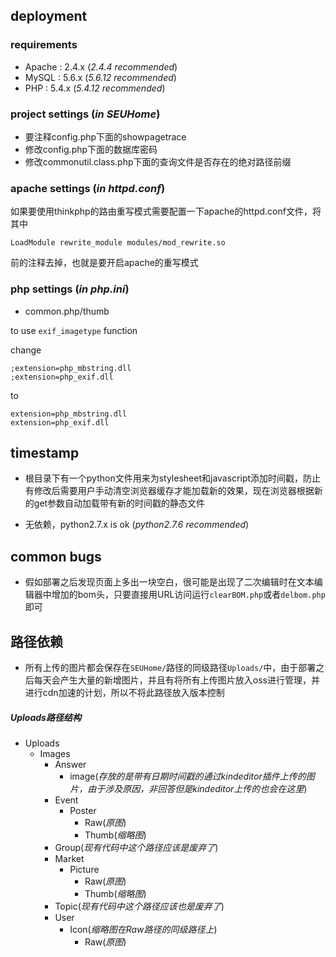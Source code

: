 ## deployment

### requirements

* Apache : 2.4.x (_2.4.4 recommended_)
* MySQL : 5.6.x (_5.6.12 recommended_) 
* PHP : 5.4.x (_5.4.12 recommended_)

### project settings (_in SEUHome_)

* 要注释config.php下面的showpagetrace
* 修改config.php下面的数据库密码
* 修改commonutil.class.php下面的查询文件是否存在的绝对路径前缀

### apache settings (_in httpd.conf_)
如果要使用thinkphp的路由重写模式需要配置一下apache的httpd.conf文件，将其中

```
LoadModule rewrite_module modules/mod_rewrite.so
```

前的注释去掉，也就是要开启apache的重写模式

### php settings (_in php.ini_)

* common.php/thumb 

to use ```exif_imagetype``` function

change

```
;extension=php_mbstring.dll
;extension=php_exif.dll
```

to

```
extension=php_mbstring.dll
extension=php_exif.dll
```

## timestamp

* 根目录下有一个python文件用来为stylesheet和javascript添加时间戳，防止有修改后需要用户手动清空浏览器缓存才能加载新的效果，现在浏览器根据新的get参数自动加载带有新的时间戳的静态文件

* 无依赖，python2.7.x is ok (_python2.7.6 recommended_)

## common bugs

* 假如部署之后发现页面上多出一块空白，很可能是出现了二次编辑时在文本编辑器中增加的bom头，只要直接用URL访问运行```clearBOM.php```或者```delbom.php```即可

## 路径依赖

* 所有上传的图片都会保存在```SEUHome/```路径的同级路径```Uploads/```中，由于部署之后每天会产生大量的新增图片，并且有将所有上传图片放入oss进行管理，并进行cdn加速的计划，所以不将此路径放入版本控制

##### Uploads路径结构

* Uploads
	* Images
		* Answer
			* image(_存放的是带有日期时间戳的通过kindeditor插件上传的图片，由于涉及原因，非回答但是kindeditor上传的也会在这里_)
		* Event
			* Poster
				* Raw(_原图_)
				* Thumb(_缩略图_)
		* Group(_现有代码中这个路径应该是废弃了_)
		* Market
			* Picture
				* Raw(_原图_)
				* Thumb(_缩略图_)
		* Topic(_现有代码中这个路径应该也是废弃了_)
		* User
			* Icon(_缩略图在Raw路径的同级路径上_)
				* Raw(_原图_)